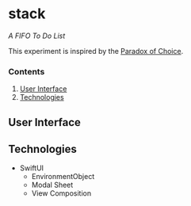 # stack
*A FIFO To Do List*

This experiment is inspired by the [Paradox of Choice](https://en.wikipedia.org/wiki/The_Paradox_of_Choice "Wikipedia").

### Contents
1. [User Interface](#user-interface)
2. [Technologies](#technologies)

## User Interface




## Technologies
- SwiftUI
  - EnvironmentObject
  - Modal Sheet
  - View Composition
